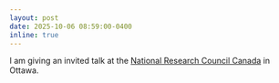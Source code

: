 ```yaml
---
layout: post
date: 2025-10-06 08:59:00-0400
inline: true
---
```


I am giving an invited talk at the [National Research Council Canada](https://nrc.canada.ca/en/research-development/research-collaboration/research-centres/digital-technologies-research-centre) in Ottawa.